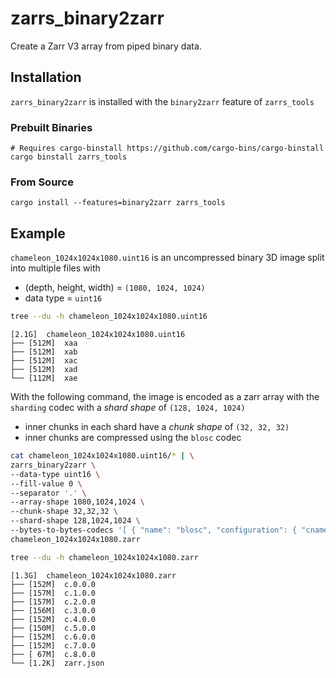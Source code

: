 # zarrs_binary2zarr

Create a Zarr V3 array from piped binary data.

## Installation
`zarrs_binary2zarr` is installed with the `binary2zarr` feature of `zarrs_tools`

### Prebuilt Binaries
```shell
# Requires cargo-binstall https://github.com/cargo-bins/cargo-binstall
cargo binstall zarrs_tools
```

### From Source
```shell
cargo install --features=binary2zarr zarrs_tools
```

## Example
`chameleon_1024x1024x1080.uint16` is an uncompressed binary 3D image split into multiple files with
 - (depth, height, width) = `(1080, 1024, 1024)`
 - data type = `uint16`

```bash
tree --du -h chameleon_1024x1024x1080.uint16
```
```text
[2.1G]  chameleon_1024x1024x1080.uint16
├── [512M]  xaa
├── [512M]  xab
├── [512M]  xac
├── [512M]  xad
└── [112M]  xae
```
With the following command, the image is encoded as a zarr array with the `sharding` codec with a *shard shape* of `(128, 1024, 1024)`
- inner chunks in each shard have a *chunk shape* of `(32, 32, 32)`
- inner chunks are compressed using the `blosc` codec

```bash
cat chameleon_1024x1024x1080.uint16/* | \
zarrs_binary2zarr \
--data-type uint16 \
--fill-value 0 \
--separator '.' \
--array-shape 1080,1024,1024 \
--chunk-shape 32,32,32 \
--shard-shape 128,1024,1024 \
--bytes-to-bytes-codecs '[ { "name": "blosc", "configuration": { "cname": "blosclz", "clevel": 9, "shuffle": "bitshuffle", "typesize": 2, "blocksize": 0 } } ]' \
chameleon_1024x1024x1080.zarr
```

```bash
tree --du -h chameleon_1024x1024x1080.zarr
```
```text
[1.3G]  chameleon_1024x1024x1080.zarr
├── [152M]  c.0.0.0
├── [157M]  c.1.0.0
├── [157M]  c.2.0.0
├── [156M]  c.3.0.0
├── [152M]  c.4.0.0
├── [150M]  c.5.0.0
├── [152M]  c.6.0.0
├── [152M]  c.7.0.0
├── [ 67M]  c.8.0.0
└── [1.2K]  zarr.json
```
